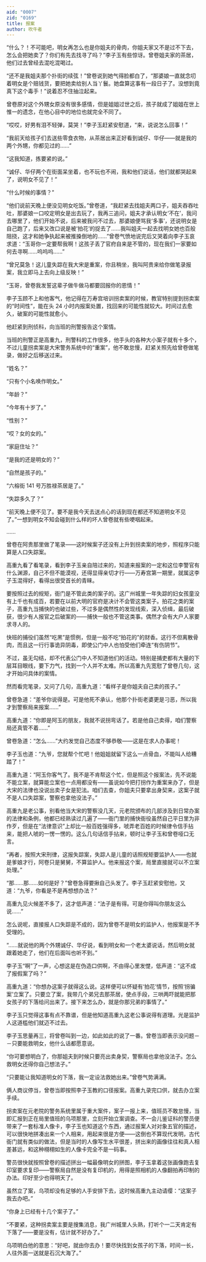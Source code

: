 ```yaml
---
aid: "0007"
zid: "0169"
title: 报案
author: 吹牛者
---
```


“什么？！不可能吧，明女再怎么也是你姐夫的骨肉，你姐夫家又不是过不下去，怎么会把她卖了？你们有先去找寻了吗？”李子玉有些惊讶。曾卷姐夫家的茶居，他们过去曾经去混吃混喝过。

“还不是我姐夫那个扑街的续弦！”曾卷说到她气得脸都白了，“那婆娘一直就念叨着明女是个赔钱货，要把她卖给别人当丫鬟。她盘算这事有一段日子了。没想到竟真下这个毒手！”说着忍不住抽泣起来。

曾卷原对这个外甥女原没有很多感情，但是姐姐过世之后，孩子就成了姐姐在世上惟一的遗念，在他心目中的地位也就完全不同了。

“哎哎，好男有泪不轻弹，莫哭！”李子玉赶紧安慰道，“来，说说怎么回事！”

“我前天给孩子们去送些零食衣物，从茶居出来正好看到诚仔、华仔――就是我的两个外甥，你都见过的……”

“这我知道，拣要紧的说。”

“诚仔、华仔两个在街面呆坐着，也不玩也不闹，我和他们说话，他们就都哭起来了，说明女不见了！”

“什么时候的事情？”

“他们说前天晚上便没见明女吃饭。”曾卷道，“我赶紧去找姐夫两口子，姐夫吞吞吐吐，那婆娘一口咬定明女是出去玩了，我再三追问，姐夫才承认明女‘不在’，我问去哪里了，他们开始不说，后来被我问不过去，那婆娘便骂我‘多事’，还说明女是自己跑了，后来又改口说是被‘拍花’的捉去了……我叫姐夫一起去找明女她也百般阻挠，这才和她争执起来被推搡倒地的……”曾卷气愤地说完后又哭着向李子玉哀求道：“玉哥你一定要帮我啊！这孩子丢了官府自来是不管的，现在我们一家要如何去寻啊……呜呜呜……”

“曾兄莫急！这儿童失踪在我大宋是重案，你且稍坐，我叫阿贵来给你做笔录报案，我立即马上去向上级反映！”

“玉哥，曾卷我发誓这辈子做牛做马都要回报你的恩情！”

李子玉顾不上和他客气，他记得在万寿宫培训拐卖案的时候，教官特别提到拐卖案的“时间性”，能在头 24 小时内报案处置，找回来的可能性就较大。时间过去愈久，破案的可能性就愈小。

他赶紧到刑侦科，向当班的刑警报告这个案情。

当班的刑警正是高重九，刑警科的工作很多，他手头的各种大小案子就有十多个，不过儿童拐卖案是大宋警务系统中的“重案”，他不敢怠慢，赶紧关照先给曾卷做笔录，做好之后移送过来。

“姓名？”

“只有个小名唤作明女。”

“年龄？”

“今年有十岁了。”

“性别？”

“哎？女的女的。”

“家庭住址？”

“是我的还是明女的？”

“自然是孩子的。”

“六榕街 141 号万胜禄茶居是了。”

“失踪多久了？”

“前天晚上便不见了。要不是我今天去送点心的话到现在都还不知道明女不见了。”一想到明女不知会碰到什么样的坏人曾卷就有些哽咽起来。

……

曾卷在阿贵那里做了笔录――这时候案子还没有上升到拐卖案的地步，照程序只能算是人口失踪案。

高重九看了看笔录，看到李子玉亲自陪过来的，知道来报案的一定和这位李警官有什么渊源，自己不但不能漠视，还得显得亲切才行――万寿宫第一期里，就属这李子玉混得好，看得出很受首长的青睐。

要按照过去的规矩，衙门是不管此类的案子的。这广州城里一年失踪的妇女孩童没有上千也有成百，若要在以前大明的官府是决计不会管这类案子。拍花之类的案子，高重九当捕快的也破过些，不过多是偶然性的发现线索，深入侦缉，最后破获，很少有人报官之后破案的――捕快一般也不管这类事。偶然才会有大户人家要求寻人的。

快班的捕役们虽然“吃黑”是惯例，但是一般不吃“拍花的”的财香。这行不但离散骨肉，而且这一行行事诡异阴毒，即使公门中人也怕受他们牵连“有伤阴节”。

不过，虽无勾结，却不代表公门中人不知道他们的活动。特别是捕吏都有大量的下层耳目眼线，要下力气，找到一个人并不太难。所以高重九先宽慰了曾卷几句，这才开始问具体的案情。

然而看完笔录，又问了几句，高重九道：“看样子是你姐夫自己卖的孩子。”

曾卷急道：“差爷你说得是。可是他死不承认，他那个扑街老婆更是刁恶，所以我才到警察局来报案……”

高重九道：“你即是阿玉的朋友，我就不说拐弯话了。若是他自己卖得，咱们警察局还真管不着……”

曾卷急道：“怎么……”大约发觉自己态度不够恭敬――这是在求人办事呢！

李子玉也道：“九爷，您就帮个忙吧！他姐姐就留下这么一点骨血，不能叫人给糟踏了！”

高重九道：“阿玉你客气了。我不是不肯帮这个忙，但是照这个报案法，先不说能不能立案，就算能立案也一点用都没有――虽说如今把打拐作为重案来办了，但是大宋的法律也没说出卖子女是犯法。咱们去查，你姐夫只要拿出身契来，这案子就不是人口失踪案，警察也拿他没法子。”

高重九是老公事，别看他当大宋的警察没几天，元老院颁布的几部涉及到日常办案的法律和条例，他都已经熟读过几遍了――衙门里的捕快衙役虽然自己平日里为非作歹，但是在“法律意识”上却比一般百姓强得多，唬弄老百姓的时候律令信手拈来，能把人唬的一愣一愣的。这么几句话信手拈来，顿时让李子玉和曾卷哑口无言。

“再者，按照大宋刑律，这报失踪案，失踪人是儿童的话照规矩要监护人――也就是爹娘才行，阿卷只是舅舅，不算监护人。他来报这个案，局里直接就可以不立案处理。”

“那……那……如何是好？”曾卷急得要揪自己头发了。李子玉赶紧安慰他，又道：“九爷，你看是不是再想想办法？”

高重九见火候差不多了，这才低声道：“法子是有得。可是你得叫你朋友这么说……”

怎么说呢，直接报人口失踪是不成的，因为曾卷不是明女的监护人，他报案是不予受理的。

“……就说他的两个外甥诚仔、华仔说，看到明女和一个老太婆说话，然后明女就跟着她走了，他们在后面叫也听不到。”

李子玉“啊”了一声，心想这是在伪造口供啊，不由得心里发憷，低声道：“这不成了报假案了吗？”

高重九道：“你想办这案子就得这么说。这样便可以怀疑有‘拍花’情节，按照‘拐骗案’立案了。只要立了案，我带几个弟兄去那茶居，使点手段，三哄两吓就能把那女孩子的下落给问出来了。接下来怎么办，就是你那兄弟的事情了。”

李子玉只觉得这事有点不靠谱，但是他知道高重九这老公事说得有道理。光是监护人这道槛他们就迈不过去。

李子玉思量再三，将曾卷叫到一边，如此如此的说了一番。曾卷当即表示没问题－－只要能救明女，他什么话都愿意说。

“你可要想明白了，你那姐夫到时候只要亮出卖身契，警察局也拿他没法子。怎么救明女还得你自己想法子。”

“只要能让我知道明女的下落，我一定设法救她出来。”曾卷气势满满。

俩人商议停当，曾卷当即按照李子玉教的口径报案。高重九录完口供，就去办立案手续。

拐卖案在元老院的警务系统里属于重大案件，案子一报上来，值班员不敢怠慢，当即汇报到正在局里值班的乌项那里，立刻开始立案调查。不一会儿鉴证科的警员便带来了一套标准人像卡，李子玉也知道这个东西，通过报案人对对象五官的描述，可以很快地拼凑出来一个人相来，用起来很是方便――这倒也不算现代发明，古代衙门就有类似的做法，但是当时的人像写生水平很差，拼出来的画像往往和真人相差甚远，和这种栩栩如生的人像卡完全不是一码事。

警员很快就按照曾卷的描述拼出一幅最像明女的拼图，李子玉拿着这张画像跑去复印室要求复印――警察局自然是没有复印机的，用得是照相机的人像翻拍再印制的办法。印好至少也得明天了。

虽然立了案，乌项却没有足够的人手安排下去，这时候高重九主动请缨：“这案子我去办吧。”

“你身上已经有十几个案子了。”

“不要紧，这种拐卖案主要是搜集消息，我广州城里人头熟，打听个一二天肯定有下落了――要是没有，估计就不好办了。”

乌项明白他的意思：“好吧，就由你去办！要尽快找到女孩子的下落，时间一长，人往外面一送就是石沉大海了。”
